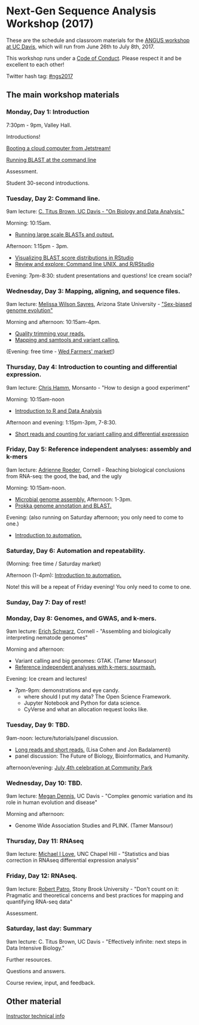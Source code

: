 # Next-Gen Sequence Analysis Workshop (2017)

These are the schedule and classroom materials for the
[ANGUS workshop at UC Davis](http://ivory.idyll.org/dibsi/ANGUS.html),
which will run from June 26th to July 8th, 2017.

This workshop runs under a [Code of Conduct](code-of-conduct.html). Please
respect it and be excellent to each other!

Twitter hash tag: [#ngs2017](https://twitter.com/search?f=tweets&q=%23ngs2017&src=typd)

## The main workshop materials

### Monday, Day 1: Introduction

7:30pm - 9pm, Valley Hall.

Introductions!

[Booting a cloud computer from Jetstream!](jetstream/boot.html)

[Running BLAST at the command line](running-command-line-blast.html)

Assessment.

Student 30-second introductions.

### Tuesday, Day 2: Command line.

9am lecture: [C. Titus Brown, UC Davis - "On Biology and Data Analysis."](https://osf.io/nsab3/)

Morning: 10:15am.
* [Running large scale BLASTs and output.](running-blast-large-scale.html)

Afternoon: 1:15pm - 3pm.
* [Visualizing BLAST score distributions in RStudio](visualizing-blast-scores-with-RStudio.html)
* [Review and explore: Command line UNIX, and R/RStudio](command-line-and-rstudio.html)

Evening: 7pm-8:30: student presentations and questions! Ice cream social?

### Wednesday, Day 3: Mapping, aligning, and sequence files.

9am lecture:
[Melissa Wilson Sayres](http://www.wilsonsayreslab.org/), Arizona State University - ["Sex-biased genome evolution"](https://osf.io/czj42/)

Morning and afternoon: 10:15am-4pm.
* [Quality trimming your reads.](quality-trimming.html)
* [Mapping and samtools and variant calling.](variant-calling.html)

(Evening: free time - [Wed Farmers' market!](http://www.davisfarmersmarket.org/))

### Thursday, Day 4: Introduction to counting and differential expression.

9am lecture: [Chris Hamm](https://butterflyology.github.io/about-me.html), Monsanto - "How to design a good experiment"

Morning: 10:15am-noon
* [Introduction to R and Data Analysis](introduction-to-R-and-dataframes.html)

Afternoon and evening: 1:15pm-3pm, 7-8:30.
* [Short reads and counting for variant calling and differential expression](counting.html)

### Friday, Day 5: Reference independent analyses: assembly and k-mers

9am lecture: [Adrienne Roeder](http://roeder.wicmb.cornell.edu/), Cornell - Reaching biological conclusions from RNA-seq: the good, the bad, and the ugly

Morning: 10:15am-noon.
* [Microbial genome assembly.](genome-assembly.html)
Afternoon: 1-3pm.
* [Prokka genome annotation and BLAST.](prokka_genome_annotation.html)

Evening: (also running on Saturday afternoon; you only need to come to one.)
* [Introduction to automation.](introduction-to-automation.html)

### Saturday, Day 6: Automation and repeatability.

(Morning: free time / Saturday market)

Afternoon (1-4pm): [Introduction to automation.](introduction-to-automation.html)

Note! this will be a repeat of Friday evening! You only need to come to one.

### Sunday, Day 7: Day of rest!

### Monday, Day 8: Genomes, and GWAS, and k-mers.

9am lecture: [Erich Schwarz](https://mbg.cornell.edu/people/erich-schwarz), Cornell - "Assembling and biologically interpreting nematode genomes"

Morning and afternoon:
* Variant calling and big genomes: GTAK. (Tamer Mansour)
* [Reference independent analyses with k-mers; sourmash.](kmers-and-sourmash.html)

Evening: Ice cream and lectures!
* 7pm-9pm: demonstrations and eye candy.
  - where should I put my data? The Open Science Framework.
  - Jupyter Notebook and Python for data science.
  - CyVerse and what an allocation request looks like.

### Tuesday, Day 9: TBD.

9am-noon: lecture/tutorials/panel discussion.
* [Long reads and short reads.](long-and-short-reads.html) (Lisa Cohen and Jon Badalamenti)
* panel discussion: The Future of Biology, Bioinformatics, and Humanity.

afternoon/evening: [July 4th celebration at Community Park](http://cityofdavis.org/city-hall/city-manager-s-office/community-events/fourth-of-july)

### Wednesday, Day 10: TBD.

9am lecture: [Megan Dennis](http://www.dennislab.org/), UC Davis - "Complex genomic variation and its role in human evolution and disease"

Morning and afternoon:
* Genome Wide Association Studies and PLINK. (Tamer Mansour)

### Thursday, Day 11: RNAseq

9am lecture: [Michael I Love](https://mikelove.github.io/), UNC Chapel Hill - "Statistics and bias correction in RNAseq differential expression analysis"

### Friday, Day 12: RNAseq.

9am lecture: [Robert Patro](http://www.robpatro.com/redesign/), Stony Brook University - "Don't count on it: Pragmatic and theoretical concerns and best practices for mapping and quantifying RNA-seq data"

Assessment.

### Saturday, last day: Summary

9am lecture: C. Titus Brown, UC Davis - "Effectively infinite: next steps in Data Intensive Biology."

Further resources.

Questions and answers.

Course review, input, and feedback.

## Other material

[Instructor technical info](for-instructors/index)
